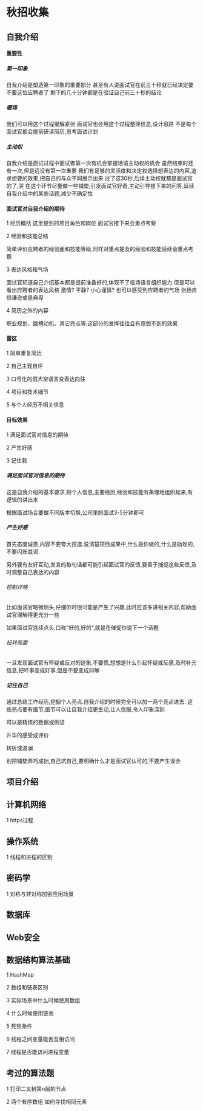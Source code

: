 # 秋招收集

## 自我介绍

#### 重要性

##### 第一印象

自我介绍是塑造第一印象的重要部分
甚至有人说面试官在前三十秒就已经决定要不要这位应聘者了
剩下的几十分钟都是在验证自己前三十秒的结论

##### 暖场

我们可以用这个过程缓解紧张
面试官也会用这个过程整理信息,设计思路
不是每个面试官都会提前研读简历,思考面试计划

##### 主动权

自我介绍是面试过程中面试者第一次有机会掌握话语主动权的机会
虽然结束时还有一次,但是远没有第一次重要
我们有足够的灵活度和决定权选择想表达的内容,追求想要的效果,把自己的与众不同展示出来
过了这30秒,后续主动权就都是面试官的了,哭
在这个环节尽量做一些铺垫,引发面试官好奇,主动引导接下来的问答,延续自我介绍中的某些话题,减少不确定性

#### 面试官对自我介绍的期待

1 经历概括 这里提到的项目角色和岗位 面试官接下来会重点考察

2 经验和技能总结
  
  简单评价应聘者的经验面和技能等级,同样对重点提及的经验和技能后续会重点考察
  
3 表达风格和气场

  面试官知道自己介绍基本都是提前准备好的,体现不了临场语言组织能力.但是可以看出应聘者的表达风格 激情? 平静? 小心谨慎? 也可以感受到应聘者的气场 张扬自信谦逊或是自卑
  
4 简历之外的内容 

  职业规划、跳槽动机、其它亮点等.这部分的发挥往往会有意想不到的效果
  
#### 雷区

1 简单重复简历

2 自己主观自评

3 口号化的假大空语言变表达向往

4 项目和技术细节

5 与个人经历不相关信息

#### 目标效果

1 满足面试官对信息的期待

2 产生好感

3 记住我

##### 满足面试官对信息的期待

这是自我介绍的基本要求,把个人信息,主要经历,经验和技能有条理地组织起来,有逻辑的讲出来

根据面试场合要做不同版本切换,公司里的面试3-5分钟即可

##### 产生好感

首先态度诚恳,内容不要夸大捏造.说清楚项目成果中,什么是你做的,什么是助攻的,不要闪烁其词.

另外要有友好互动,发言的每句话都可能引起面试官的反馈,要善于捕捉这些反馈,及时调整自己表达的内容

###### 控制详略

比如面试官略微侧头,仔细听时很可能是产生了兴趣,此时应该多讲相关内容,帮助面试官理解得更充分一些

如果面试官连续点头,口称"好的,好的",就是在催促你说下一个话题

###### 扭转局面

一旦发现面试官有怀疑或反对的迹象,不要慌,想想是什么引起怀疑或反感,及时补充信息,把坏事变成好事,但是不要变成辩解

##### 记住自己

通过总结工作经历,挖掘个人亮点.自我介绍的时候完全可以加一两个亮点进去.
这些亮点要有细节,细节可以让自我介绍更生动,让人信服,令人印象深刻

可以是精炼的数据或例证

升华的感受或评价

转折或波澜

别把铺垫弄巧成拙,自己坑自己,要明确什么才是面试官认可的,不要产生误会

## 项目介绍

## 计算机网络

1 https过程

## 操作系统

1 线程和进程的区别

## 密码学

1 对称与非对称加密应用场景

## 数据库

## Web安全

## 数据结构算法基础

1 HashMap

2 数组和链表区别

3 实际场景中什么时候使用数组

4 什么时候使用链表

5 死锁条件

6 线程之间变量能否互相访问

7 线程是否能访问进程变量


## 考过的算法题

1 打印二叉树第n层的节点

2 两个有序数组 如何寻找相同元素
